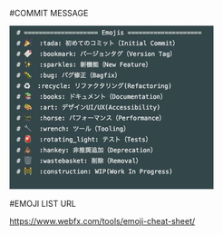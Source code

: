 #COMMIT MESSAGE

![commit_message](./img/commit_message.jpg)

#EMOJI LIST URL

https://www.webfx.com/tools/emoji-cheat-sheet/